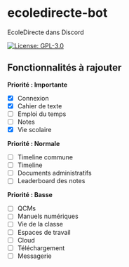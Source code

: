# ecoledirecte-bot
EcoleDirecte dans Discord

[![License: GPL-3.0](https://img.shields.io/badge/License-GPL%20v3-blue.svg)](https://www.gnu.org/licenses/gpl-3.0)
## Fonctionnalités à rajouter

**Priorité : Importante**
- [X] Connexion
- [X] Cahier de texte
- [ ] Emploi du temps
- [ ] Notes
- [X] Vie scolaire

**Priorité : Normale**
- [ ] Timeline commune
- [ ] Timeline
- [ ] Documents administratifs
- [ ] Leaderboard des notes

**Priorité : Basse**
- [ ] QCMs
- [ ] Manuels numériques
- [ ] Vie de la classe
- [ ] Espaces de travail
- [ ] Cloud
- [ ] Téléchargement
- [ ] Messagerie
